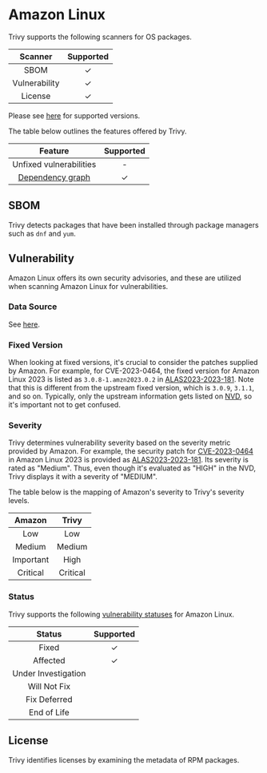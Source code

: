 # Amazon Linux
Trivy supports the following scanners for OS packages.

|    Scanner    | Supported |
| :-----------: | :-------: |
|     SBOM      |     ✓     |
| Vulnerability |     ✓     |
|    License    |     ✓     |

Please see [here](index.md#supported-os) for supported versions.

The table below outlines the features offered by Trivy.

|               Feature                | Supported |
|:------------------------------------:|:---------:|
|       Unfixed vulnerabilities        |     -     |
| [Dependency graph][dependench-graph] |     ✓     |

## SBOM
Trivy detects packages that have been installed through package managers such as `dnf` and `yum`.

## Vulnerability
Amazon Linux offers its own security advisories, and these are utilized when scanning Amazon Linux for vulnerabilities.

### Data Source
See [here](../../scanner/vulnerability.md#data-sources).

### Fixed Version
When looking at fixed versions, it's crucial to consider the patches supplied by Amazon.
For example, for CVE-2023-0464, the fixed version for Amazon Linux 2023 is listed as `3.0.8-1.amzn2023.0.2` in [ALAS2023-2023-181].
Note that this is different from the upstream fixed version, which is `3.0.9`, `3.1.1`, and so on.
Typically, only the upstream information gets listed on [NVD], so it's important not to get confused.

### Severity
Trivy determines vulnerability severity based on the severity metric provided by Amazon.
For example, the security patch for [CVE-2023-0464] in Amazon Linux 2023 is provided as [ALAS2023-2023-181].
Its severity is rated as "Medium".
Thus, even though it's evaluated as "HIGH" in the NVD, Trivy displays it with a severity of "MEDIUM".

The table below is the mapping of Amazon's severity to Trivy's severity levels.

|  Amazon   |  Trivy   |
| :-------: | :------: |
|    Low    |   Low    |
|  Medium   |  Medium  |
| Important |   High   |
| Critical  | Critical |

### Status
Trivy supports the following [vulnerability statuses] for Amazon Linux.

|       Status        | Supported |
| :-----------------: | :-------: |
|        Fixed        |     ✓     |
|      Affected       |     ✓     |
| Under Investigation |           |
|    Will Not Fix     |           |
|    Fix Deferred     |           |
|     End of Life     |           |

## License
Trivy identifies licenses by examining the metadata of RPM packages.


[dependench-graph]: ../../configuration/reporting.md#show-origins-of-vulnerable-dependencies
[center]: https://alas.aws.amazon.com/

[CVE-2023-0464]: https://alas.aws.amazon.com/cve/html/CVE-2023-0464.html
[ALAS2023-2023-181]: https://alas.aws.amazon.com/AL2023/ALAS-2023-181.html
[NVD]: https://nvd.nist.gov/vuln/detail/CVE-2023-0464

[vulnerability statuses]: ../../configuration/filtering.md#by-status
